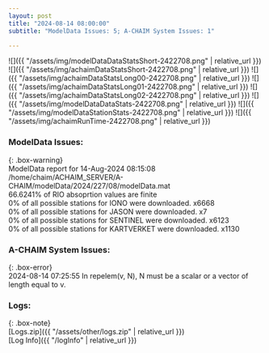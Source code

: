 ```yaml
---
layout: post
title: "2024-08-14 08:00:00"
subtitle: "ModelData Issues: 5; A-CHAIM System Issues: 1"

---
```


![]({{ "/assets/img/modelDataDataStatsShort-2422708.png" | relative_url }})
![]({{ "/assets/img/achaimDataStatsShort-2422708.png" | relative_url }})
![]({{ "/assets/img/achaimDataStatsLong00-2422708.png" | relative_url }})
![]({{ "/assets/img/achaimDataStatsLong01-2422708.png" | relative_url }})
![]({{ "/assets/img/achaimDataStatsLong02-2422708.png" | relative_url }})
![]({{ "/assets/img/modelDataDataStats-2422708.png" | relative_url }})
![]({{ "/assets/img/modelDataStationStats-2422708.png" | relative_url }})
![]({{ "/assets/img/achaimRunTime-2422708.png" | relative_url }})


### ModelData Issues:  
  
{: .box-warning}  
 ModelData report for 14-Aug-2024 08:15:08   
 /home/chaim/ACHAIM_SERVER/A-CHAIM/modelData/2024/227/08/modelData.mat   
 66.6241% of RIO absoprtion values are finite   
 0% of all possible stations for IONO were downloaded. x6668   
 0% of all possible stations for JASON were downloaded. x7   
 0% of all possible stations for SENTINEL were downloaded. x6123   
 0% of all possible stations for KARTVERKET were downloaded. x1130   
  
### A-CHAIM System Issues:  
  
{: .box-error}  
2024-08-14 07:25:55 In repelem(v, N), N must be a scalar or a vector of length equal to v.  

### Logs:  
  
{: .box-note}  
[Logs.zip]({{ "/assets/other/logs.zip" | relative_url }})  
[Log Info]({{ "/logInfo" | relative_url }})  

